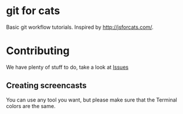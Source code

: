 # git for cats
Basic git workflow tutorials. Inspired by http://jsforcats.com/.

# Contributing
We have plenty of stuff to do, take a look at [Issues](https://github.com/akoskm/gitforcats/issues)

## Creating screencasts
You can use any tool you want, but please make sure that the Terminal colors are the same.
